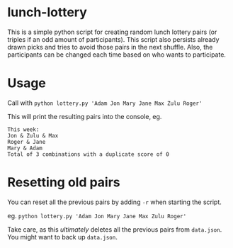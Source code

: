 # lunch-lottery

This is a simple python script for creating random lunch lottery pairs (or triples if an odd amount of participants). This script also persists already drawn picks and tries to avoid those pairs in the next shuffle. Also, the participants can be changed each time based on who wants to participate.

# Usage

Call with `python lottery.py 'Adam Jon Mary Jane Max Zulu Roger'`

This will print the resulting pairs into the console, eg.

```
This week:
Jon & Zulu & Max
Roger & Jane
Mary & Adam
Total of 3 combinations with a duplicate score of 0
```

# Resetting old pairs
You can reset all the previous pairs by adding `-r` when starting the script.

eg. `python lottery.py 'Adam Jon Mary Jane Max Zulu Roger'`

Take care, as this *ultimately* deletes all the previous pairs from `data.json`. You might want to back up `data.json`.
